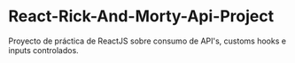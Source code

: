 # React-Rick-And-Morty-Api-Project
Proyecto de práctica de ReactJS sobre consumo de API's, customs hooks e inputs controlados. 
